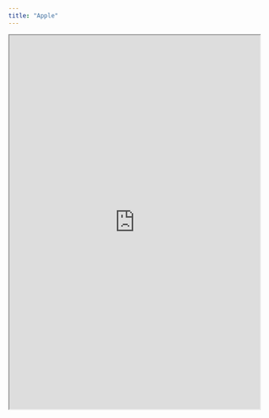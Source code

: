 ```yaml
---
title: "Apple"
---
```




<iframe height="750" width="100%" src="https://ewelton.github.io/ktest/wiki.html#Apple"></iframe>
